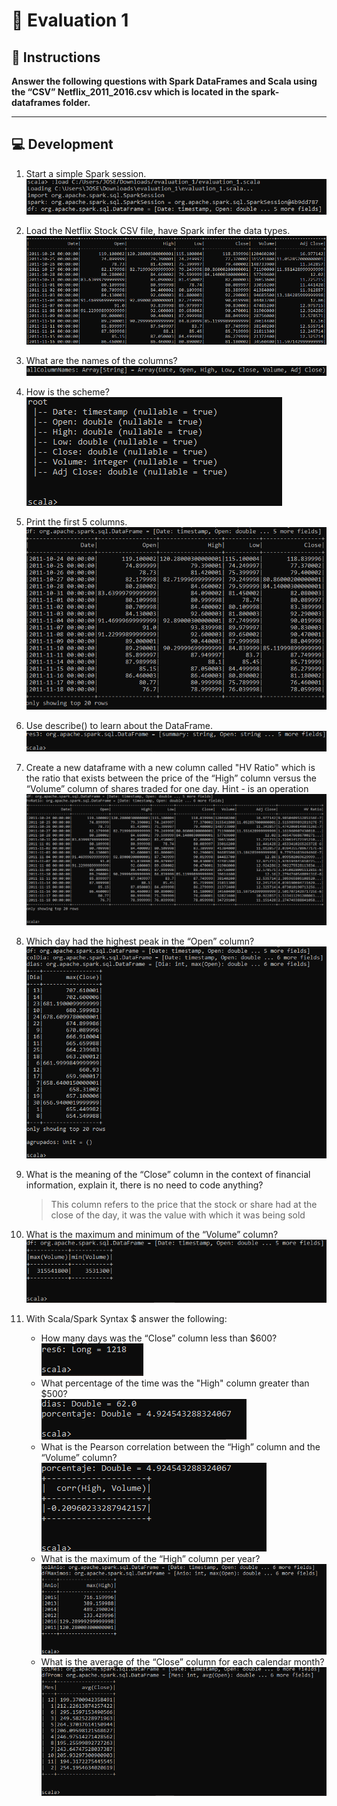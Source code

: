# :page_facing_up: Evaluation 1
## :pencil: Instructions 
**Answer the following questions with Spark DataFrames and Scala using the “CSV” Netflix_2011_2016.csv which is located in the spark-dataframes folder.**

---
## :computer: Development
1. Start a simple Spark session.  
![Imagen 1](img/img_001.PNG)
2. Load the Netflix Stock CSV file, have Spark infer the data types.  
![Imagen 2](img/img_002.PNG)
3. What are the names of the columns?  
![Imagen 3](img/img_003.PNG)
4. How is the scheme?  
![Imagen 4](img/img_004.PNG)
5. Print the first 5 columns.  
![Imagen 5](img/img_005.PNG)
6. Use describe() to learn about the DataFrame.
![Imagen 6](img/img_006.PNG)
7. Create a new dataframe with a new column called "HV Ratio" which is the ratio that exists between the price of the “High” column versus the “Volume” column of shares traded for one day. Hint - is an operation
![Imagen 7](img/img_007.PNG)
8. Which day had the highest peak in the “Open” column?
![Imagen 8](img/img_008.PNG)
9. What is the meaning of the “Close” column in the context of financial information, explain it, there is no need to code anything?
    >This column refers to the price that the stock or share had at the close of the day, it was the value with which it was being sold
10. What is the maximum and minimum of the “Volume” column?
![Imagen 10](img/img_010.PNG)

11. With Scala/Spark Syntax $ answer the following:
    + How many days was the “Close” column less than $600?  
    ![Imagen 11a](img/img_011_a.PNG)
    + What percentage of the time was the "High" column greater than $500?  
    ![Imagen 11b](img/img_011_b.PNG)
    + What is the Pearson correlation between the “High” column and the “Volume” column?
    ![Imagen 11c](img/img_011_c.PNG)
    + What is the maximum of the “High” column per year?
    ![Imagen 11d](img/img_011_d.PNG)
    + What is the average of the “Close” column for each calendar month?
    ![Imagen 11e](img/img_011_e.PNG)
